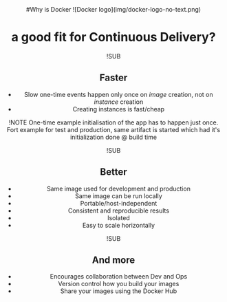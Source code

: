 <!-- .slide: data-background="#64217E" -->
<center>
#Why is Docker
![Docker logo](img/docker-logo-no-text.png) <!-- .element: class="noborder" -->

# a good fit for Continuous Delivery?

!SUB
## Faster
- Slow one-time events happen only once on _image_ creation, not on _instance_ creation
- Creating instances is fast/cheap

!NOTE
One-time example initialisation of the app has to happen just once. Fort example for test and production, same artifact is started which had it's initialization done @ build time

!SUB
## Better
- Same image used for development and production
- Same image can be run locally
- Portable/host-independent
- Consistent and reproducible results
- Isolated
- Easy to scale horizontally

!SUB
## And more
- Encourages collaboration between Dev and Ops
- Version control how you build your images
- Share your images using the Docker Hub
